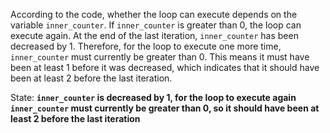 According to the code, whether the loop can execute depends on the variable `inner_counter`. If `inner_counter` is greater than 0, the loop can execute again. At the end of the last iteration, `inner_counter` has been decreased by 1. Therefore, for the loop to execute one more time, `inner_counter` must currently be greater than 0. This means it must have been at least 1 before it was decreased, which indicates that it should have been at least 2 before the last iteration.

State: **`inner_counter` is decreased by 1, for the loop to execute again `inner_counter` must currently be greater than 0, so it should have been at least 2 before the last iteration**